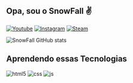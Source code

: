 ## Opa, sou o SnowFall ✌️

[![Youtube](https://img.shields.io/badge/YouTube-FF0000?style=for-the-badge&logo=youtube&logoColor=white)](https://www.youtube.com/channel/UCKVjs56_lIQQUS4U8kBaycA)
[![Instagram](https://img.shields.io/badge/Instagram-E4405F?style=for-the-badge&logo=instagram&logoColor=white)](https://www.instagram.com/1snowfall1/)
[![Steam](https://img.shields.io/badge/Steam-000000?style=for-the-badge&logo=steam&logoColor=white)](https://steamcommunity.com/id/SnowFall04/)

![SnowFall GitHub stats](https://github-readme-stats.vercel.app/api?username=1SnowFall1&show_icons=true&theme=dark&count_private=true)

## Aprendendo essas Tecnologias

<div style="display: inline_block">
  <img align="center" alt="html5" src="https://img.shields.io/badge/HTML5-E34F26?style=for-the-badge&logo=html5&logoColor=white" />
  <img align="center" alt="css" src="https://img.shields.io/badge/CSS3-1572B6?style=for-the-badge&logo=css3&logoColor=white" />
  <img align="center" alt="js" src="https://img.shields.io/badge/JavaScript-323330?style=for-the-badge&logo=javascript&logoColor=F7DF1E" />
</div><br/>
